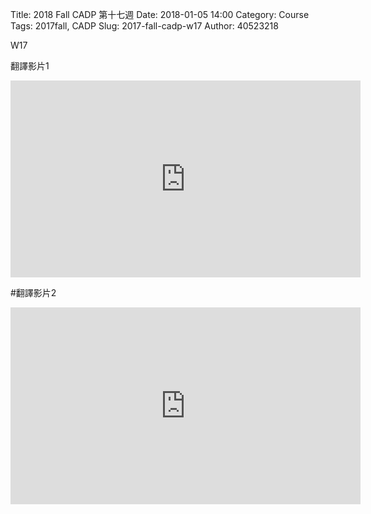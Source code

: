 Title: 2018 Fall CADP 第十七週
Date: 2018-01-05 14:00
Category: Course
Tags: 2017fall, CADP
Slug: 2017-fall-cadp-w17
Author: 40523218

W17
<!-- PELICAN_END_SUMMARY -->


翻譯影片1

<iframe width="560" height="315" src="https://www.youtube.com/embed/-oZcohtafzw" frameborder="0" allow="autoplay; encrypted-media" allowfullscreen></iframe>


#翻譯影片2

<iframe width="560" height="315" src="https://www.youtube.com/embed/kS_WjpcCdeQ" frameborder="0" allow="autoplay; encrypted-media" allowfullscreen></iframe>
